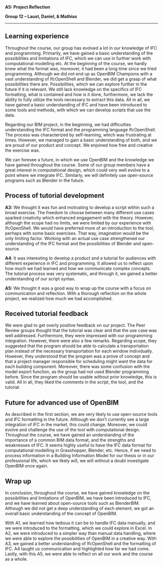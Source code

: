 ﻿



**A5: Project Reflection**

**Group 12 – Laust, Daniel, & Mathias**

----------

  

## Learning experience

Throughout the course, our group has evolved a lot in our knowledge of IFC and programming. Primarily, we have gained a basic understanding of the possibilities and limitations of IFC, which we can use in further work with computational modelling etc. At the beginning of the course, we hardly knew what the format was, moreover, it had been a long time since we tried programming. Although we did not end up as OpenBIM Champions with a vast understanding of IfcOpenShell and Blender, we did get a grasp of what possibilities there are. Possibilities, which we can explore further in the future if it is relevant. We still lack knowledge on the specifics of IFC formatting, what is contained and how is it done, furthermore, we lack the ability to fully utilize the tools necessary to extract this data. All in all, we have gained a basic understanding of IFC and have been introduced to some tools and methods, with which we can develop scripts that use the data.

Regarding our BIM project, in the beginning, we had difficulties understanding the IFC format and the programming language IfcOpenShell. The process was characterized by self-learning, which was frustrating at times. However, we managed to gain a basic understanding of both, and we are proud of our product and concept. We enjoined how free and creative the exercise was.

We can foresee a future, in which we use OpenBIM and the knowledge we have gained throughout the course. Some of our group members have a great interest in computational design, which could very well evolve to a point where we integrate IFC. Similarly, we will definitely use open-source programs such as Blender in the future.

## Process of tutorial development

**A3:** We thought it was fun and motivating to develop a script within such a broad exercise. The freedom to choose between many different use cases sparked creativity which enhanced engagement with the theory. However, although the scope had no limits, we were limited by our experience with IfcOpenShell. We would have preferred more of an introduction to the tool, perhaps with some basic exercises. That way, imagination would be the only limiting factor. Working with an actual use case strengthened our understanding of the IFC format and the possibilities of Blender and open-source.

**A4**: It was interesting to develop a product and a tutorial for audiences with different experience in IFC and programming. It allowed us to reflect upon how much we had learned and how we communicate complex concepts. The tutorial process was very systematic, and through it, we gained a better understanding of our script syntax.

**A5:** We thought it was a good way to wrap up the course with a focus on communication and reflection. With a thorough reflection on the whole project, we realized how much we had accomplished.

## Received tutorial feedback

We were glad to get overly positive feedback on our project. The Peer Review groups thought that the tutorial was clear and that the use case was well addressed. Furthermore, they were impressed with our programming integration. However, there were also a few remarks. Regarding scope, they suggested that the program should be able to calculate a transportation plan instead of the necessary transportation for each window individually. However, they understood that the program was a prove of concept and that a project manager responsible for scheduling might want the data for each building component. Moreover, there was some confusion with the model export function, as the group had not used Blender programming before. Since the program should be usable without prior knowledge, this is valid. All in all, they liked the comments in the script, the tool, and the tutorial.

## Future for advanced use of OpenBIM

As described in the first section, we are very likely to use open-source tools and IFC formatting in the future. Although we don’t currently see a large integration of IFC in the market, this could change. Moreover, we could evolve and challenge the use of the tool with computational design. Throughout the course, we have gained an understanding of the importance of a common BIM data format, and the strengths and weaknesses of IFC. It seems highly useful to have the IFC data format for computational modelling in Grasshopper, Blender, etc. Hence, if we need to process information in a Building Information Model for our thesis or in our professional life, which we likely will, we will without a doubt investigate OpenBIM once again.

## Wrap up

In conclusion, throughout the course, we have gained knowledge on the possibilities and limitations of OpenBIM, we have been introduced to IFC, and we have learned about open-source tools such as BlenderBIM. Although we did not get a deep understanding of each element, we got an overall basic understanding of the concept of OpenBIM.

With A1, we learned how tedious it can be to handle IFC data manually, and we were introduced to the formatting, which we could explore in Excel. In A2, we were introduced to a simpler way than manual data handling, where we were able to explore the possibilities of OpenBIM in a creative way. With A3, we gained a better understanding of IfcOpenShell and the formatting of IFC. A4 taught us communication and highlighted how far we had come. Lastly, with this A5, we were able to reflect on all our work and the course as a whole.
